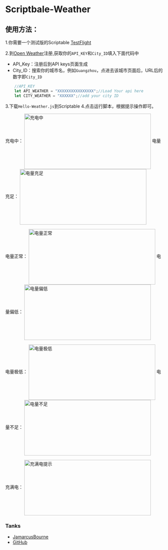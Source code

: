 # Scriptbale-Weather

## 使用方法：
1.你需要一个测试版的Scriptable [TestFlight](https://testflight.apple.com/join/uN1vTqxk)

2.到[Open Weather](https://openweathermap.org)注册,获取你的`API_KEY`和`City_ID`填入下面代码中

- API_Key：注册后到API keys页面生成
- City_ID：搜索你的城市名，例如`Guangzhou`，点进去该城市页面后，URL后的数字即`City_ID`

```js
	//API_KEY
	let API_WEATHER = "XXXXXXXXXXXXXXXX";//Load Your api here
	let CITY_WEATHER = "XXXXXX";//add your city ID
```
3.下载`Hello-Weather.js`到Scriptable
4.点击运行脚本，根据提示操作即可。


充电中：
<img src="https://github.com/xkerwin/Scriptbale/blob/main/image/充满电提示.jpg" width = "400" height = "175" alt="充电中" 
align=center>
电量充足：
<img src="https://github.com/xkerwin/Scriptbale/blob/main/image/电量充足.jpg" width = "400" height = "175" alt="电量充足" 
align=center>

电量正常：
<img src="https://github.com/xkerwin/Scriptbale/blob/main/image/电量正常.jpg" width = "400" height = "175" alt="电量正常" 
align=center>
电量偏低：
<img src="https://github.com/xkerwin/Scriptbale/blob/main/image/电量偏低.jpg" width = "400" height = "175" alt="电量偏低" 
align=center>

电量极低：
<img src="https://github.com/xkerwin/Scriptbale/blob/main/image/电量极低.jpg" width = "400" height = "175" alt="电量极低" 
align=center>
电量不足：
<img src="https://github.com/xkerwin/Scriptbale/blob/main/image/电量不足.jpg" width = "400" height = "175" alt="电量不足" 
align=center>

充满电：
<img src="https://github.com/xkerwin/Scriptbale/blob/main/image/充满电提示.jpg" width = "400" height = "175" alt="充满电提示" 
align=center>


### Tanks 
- [JamarcusBourne](https://www.reddit.com/u/solelo/?utm_source=share&utm_medium=ios_app&utm_name=iossmf)
- [GitHub](https://gist.github.com/Otherguy5826/a7a74b076e1bea6baaa6dd35d57090a9)
